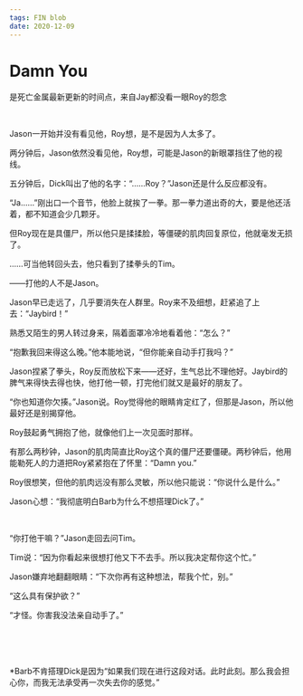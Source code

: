 ```yaml
---
tags: FIN blob
date: 2020-12-09
---
```


# Damn You

是死亡金属最新更新的时间点，来自Jay都没看一眼Roy的怨念

<br>

Jason一开始并没有看见他，Roy想，是不是因为人太多了。

两分钟后，Jason依然没看见他，Roy想，可能是Jason的新眼罩挡住了他的视线。

五分钟后，Dick叫出了他的名字：“……Roy？”Jason还是什么反应都没有。

“Ja……”刚出口一个音节，他脸上就挨了一拳。那一拳力道出奇的大，要是他还活着，都不知道会少几颗牙。

但Roy现在是具僵尸，所以他只是揉揉脸，等僵硬的肌肉回复原位，他就毫发无损了。

……可当他转回头去，他只看到了揉拳头的Tim。

——打他的人不是Jason。

Jason早已走远了，几乎要消失在人群里。Roy来不及细想，赶紧追了上去：“Jaybird！”

熟悉又陌生的男人转过身来，隔着面罩冷冷地看着他：“怎么？”

“抱歉我回来得这么晚。”他本能地说，“但你能亲自动手打我吗？”

Jason捏紧了拳头，Roy反而放松下来——还好，生气总比不理他好。Jaybird的脾气来得快去得也快，他打他一顿，打完他们就又是最好的朋友了。

“你也知道你欠揍。”Jason说。Roy觉得他的眼睛肯定红了，但那是Jason，所以他最好还是别揭穿他。

Roy鼓起勇气拥抱了他，就像他们上一次见面时那样。

有那么两秒钟，Jason的肌肉简直比Roy这个真的僵尸还要僵硬。两秒钟后，他用能勒死人的力道把Roy紧紧抱在了怀里：“Damn you.”

Roy很想笑，但他的肌肉远没有那么灵敏，所以他只能说：“你说什么是什么。”

Jason心想：“我彻底明白Barb为什么不想搭理Dick了。”

<br>

“你打他干嘛？”Jason走回去问Tim。

Tim说：“因为你看起来很想打他又下不去手。所以我决定帮你这个忙。”

Jason嫌弃地翻翻眼睛：“下次你再有这种想法，帮我个忙，别。”

“这么具有保护欲？”

“才怪。你害我没法亲自动手了。”

<br>

<br>

<br>

*Barb不肯搭理Dick是因为“如果我们现在进行这段对话。此时此刻。那么我会担心你，而我无法承受再一次失去你的感觉。”

